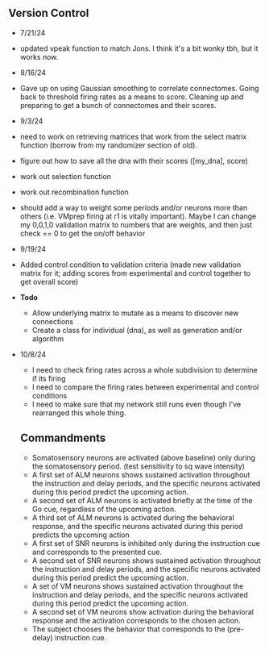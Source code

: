 ## Version Control
- 7/21/24
 - updated vpeak function to match Jons. I think it's a bit wonky tbh, but it works now.
- 8/16/24
 - Gave up on using Gaussian smoothing to correlate connectomes. Going back to threshold firing rates as a means to score. Cleaning up and preparing to get a bunch of connectomes and their scores.
- 9/3/24
 - need to work on retrieving matrices that work from the select matrix function (borrow from my randomizer section of old).
 - figure out how to save all the dna with their scores ([my_dna], score)
 - work out selection function
 - work out recombination function
 - should add a way to weight some periods and/or neurons more than others (i.e. VMprep firing at r1 is vitally important). Maybe I can change my 0,0,1,0 validation matrix to numbers that are weights, and then just check == 0 to get the on/off behavior
- 9/19/24
 - Added control condition to validation criteria (made new validation matrix for it; adding scores from experimental and control together to get overall score)
 - **Todo**
   - Allow underlying matrix to mutate as a means to discover new connections
   - Create a class for individual (dna), as well as generation and/or algorithm
- 10/8/24
   - I need to check firing rates across a whole subdivision to determine if its firing
   - I need to compare the firing rates between experimental and control conditions
   - I need to make sure that my network still runs even though I've rearranged this whole thing.

   ## Commandments
   - Somatosensory neurons are activated (above baseline) only during the somatosensory period. (test sensitivity to sq wave intensity)
   - A first set of ALM neurons shows sustained activation throughout the instruction and delay periods, and the specific neurons activated during this period predict the upcoming action.  
   - A second set of ALM neurons is activated briefly at the time of the Go cue, regardless of the upcoming action.
   - A third set of ALM neurons is activated during the behavioral response, and the specific neurons activated during this period predicts the upcoming action
   - A first set of SNR neurons is inhibited only during the instruction cue and corresponds to the presented cue.
   - A second set of SNR neurons shows sustained activation throughout the instruction and delay periods, and the specific neurons activated during this period predict the upcoming action.
   - A set of VM neurons shows sustained activation throughout the instruction and delay periods, and the specific neurons activated during this period predict the upcoming action.
   - A second set of VM neurons show activation during the behavioral response and the activation corresponds to the chosen action.
   - The subject chooses the behavior that corresponds to the (pre-delay) instruction cue.
